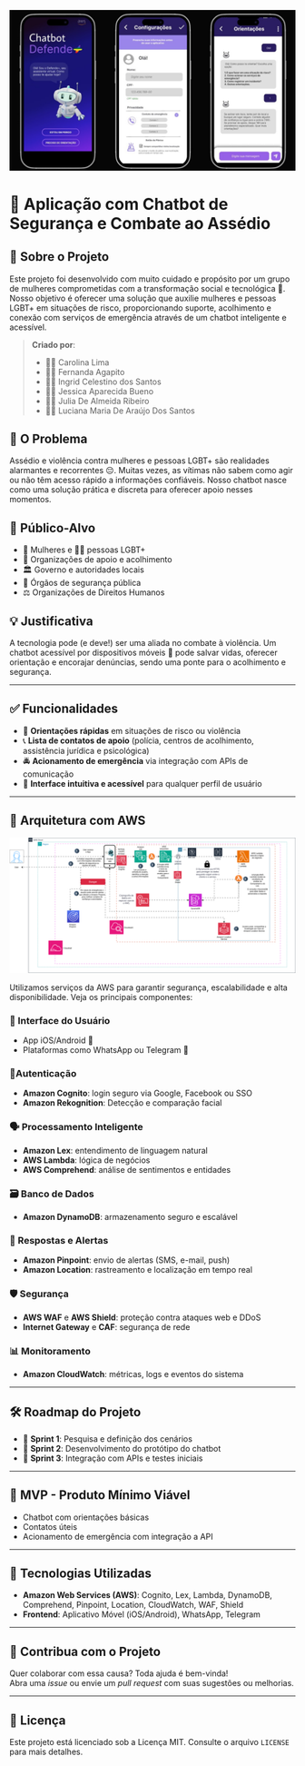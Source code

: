 <p align="center">
  <img src="Prototipo-chatbot.jpg" alt="Protótipo do Chatbot" width="600">
</p>


# 🤖 Aplicação com Chatbot de Segurança e Combate ao Assédio

## 🌟 Sobre o Projeto

Este projeto foi desenvolvido com muito cuidado e propósito por um grupo de mulheres comprometidas com a transformação social e tecnológica 💜. Nosso objetivo é oferecer uma solução que auxilie mulheres e pessoas LGBT+ em situações de risco, proporcionando suporte, acolhimento e conexão com serviços de emergência através de um chatbot inteligente e acessível.

> **Criado por**:
> - 👩‍💻 Carolina Lima  
> - 👩‍💻 Fernanda Agapito  
> - 👩‍💻 Ingrid Celestino dos Santos  
> - 👩‍💻 Jessica Aparecida Bueno  
> - 👩‍💻 Julia De Almeida Ribeiro  
> - 👩‍💻 Luciana Maria De Araújo Dos Santos

## 🚨 O Problema

Assédio e violência contra mulheres e pessoas LGBT+ são realidades alarmantes e recorrentes 😔. Muitas vezes, as vítimas não sabem como agir ou não têm acesso rápido a informações confiáveis. Nosso chatbot nasce como uma solução prática e discreta para oferecer apoio nesses momentos.

## 🎯 Público-Alvo

- 👩 Mulheres e 🏳️‍🌈 pessoas LGBT+
- 🏥 Organizações de apoio e acolhimento
- 🏛️ Governo e autoridades locais
- 👮 Órgãos de segurança pública
- ⚖️ Organizações de Direitos Humanos

## 💡 Justificativa

A tecnologia pode (e deve!) ser uma aliada no combate à violência. Um chatbot acessível por dispositivos móveis 📱 pode salvar vidas, oferecer orientação e encorajar denúncias, sendo uma ponte para o acolhimento e segurança.

---

## ✅ Funcionalidades

- 📘 **Orientações rápidas** em situações de risco ou violência
- 📞 **Lista de contatos de apoio** (polícia, centros de acolhimento, assistência jurídica e psicológica)
- 🚔 **Acionamento de emergência** via integração com APIs de comunicação
- 🧠 **Interface intuitiva e acessível** para qualquer perfil de usuário

---

## 🧱 Arquitetura com AWS
<p align="center">
  <img src="v2_Diagrama AWS.drawio.svg" alt="Diagrama AWS" width="600">
</p>


Utilizamos serviços da AWS para garantir segurança, escalabilidade e alta disponibilidade. Veja os principais componentes:

### 🧍 Interface do Usuário
- App iOS/Android 📱
- Plataformas como WhatsApp ou Telegram 💬

### 🔐Autenticação
- **Amazon Cognito**: login seguro via Google, Facebook ou SSO
- **Amazon Rekognition**: Detecção e comparação facial 

### 🗣️ Processamento Inteligente
- **Amazon Lex**: entendimento de linguagem natural
- **AWS Lambda**: lógica de negócios
- **AWS Comprehend**: análise de sentimentos e entidades

### 🗃️ Banco de Dados
- **Amazon DynamoDB**: armazenamento seguro e escalável

### 🚨 Respostas e Alertas
- **Amazon Pinpoint**: envio de alertas (SMS, e-mail, push)
- **Amazon Location**: rastreamento e localização em tempo real

### 🛡️ Segurança
- **AWS WAF** e **AWS Shield**: proteção contra ataques web e DDoS
- **Internet Gateway** e **CAF**: segurança de rede

### 📊 Monitoramento
- **Amazon CloudWatch**: métricas, logs e eventos do sistema

---

## 🛠️ Roadmap do Projeto

- 🧩 **Sprint 1**: Pesquisa e definição dos cenários
- 🤖 **Sprint 2**: Desenvolvimento do protótipo do chatbot
- 🔗 **Sprint 3**: Integração com APIs e testes iniciais

---

## 🧪 MVP - Produto Mínimo Viável

- Chatbot com orientações básicas
- Contatos úteis
- Acionamento de emergência com integração a API

---

## 🚀 Tecnologias Utilizadas

- **Amazon Web Services (AWS)**: Cognito, Lex, Lambda, DynamoDB, Comprehend, Pinpoint, Location, CloudWatch, WAF, Shield
- **Frontend**: Aplicativo Móvel (iOS/Android), WhatsApp, Telegram

---

## 🤝 Contribua com o Projeto

Quer colaborar com essa causa? Toda ajuda é bem-vinda!  
Abra uma *issue* ou envie um *pull request* com suas sugestões ou melhorias.

---

## 📄 Licença

Este projeto está licenciado sob a Licença MIT. Consulte o arquivo `LICENSE` para mais detalhes.

